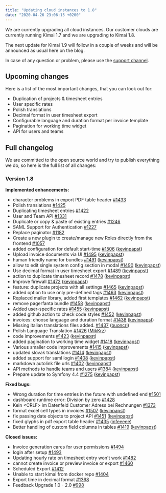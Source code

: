 ```yaml
---
title: "Updating cloud instances to 1.8"
date: "2020-04-26 23:06:15 +0200"
---
```


We are currently upgrading all cloud instances. Our customer clouds are currently running Kimai 1.7 and we are upgrading to Kimai 1.8.

The next update for Kimai 1.9 will follow in a couple of weeks and will be announced as usual here on the blog.

In case of any question or problem, please use the [support channel](https://www.kimai.cloud/support-center/request).

## Upcoming changes 

Here is a list of the most important changes, that you can look out for:

- Duplication of projects & timesheet entries
- User specific rates
- Polish translations
- Decimal format in user timesheet export
- Configurable language and duration format per invoice template
- Pagination for working time widget
- API for users and teams

## Full changelog

We are committed to the open source world and try to publish everything we do, so here is the full list of all changes:

### Version 1.8

**Implemented enhancements:**

- character problems in export PDF table header [\#1433](https://github.com/kevinpapst/kimai2/issues/1433)
- Polish translations [\#1425](https://github.com/kevinpapst/kimai2/issues/1425)
- Duplicating timesheet entries [\#1422](https://github.com/kevinpapst/kimai2/issues/1422)
- User and Team API [\#1331](https://github.com/kevinpapst/kimai2/issues/1331)
- Duplicate or copy & paste of existing entries [\#1246](https://github.com/kevinpapst/kimai2/issues/1246)
- SAML Support for Authentication [\#1227](https://github.com/kevinpapst/kimai2/issues/1227)
- Replace paginator [\#1182](https://github.com/kevinpapst/kimai2/issues/1182)
- Create a new plugin to create/manage new Roles directly from the frontend [\#1057](https://github.com/kevinpapst/kimai2/issues/1057)
- added configuration for default start-time [\#1506](https://github.com/kevinpapst/kimai2/pull/1506) ([kevinpapst](https://github.com/kevinpapst))
- Upload invoice documents via UI [\#1495](https://github.com/kevinpapst/kimai2/pull/1495) ([kevinpapst](https://github.com/kevinpapst))
- human friendly name for bundles [\#1491](https://github.com/kevinpapst/kimai2/pull/1491) ([kevinpapst](https://github.com/kevinpapst))
- allow to edit single system config section in modal [\#1490](https://github.com/kevinpapst/kimai2/pull/1490) ([kevinpapst](https://github.com/kevinpapst))
- Use decimal format in user timesheet export [\#1489](https://github.com/kevinpapst/kimai2/pull/1489) ([kevinpapst](https://github.com/kevinpapst))
- action to duplicate timesheet record [\#1478](https://github.com/kevinpapst/kimai2/pull/1478) ([kevinpapst](https://github.com/kevinpapst))
- Improve firewall [\#1472](https://github.com/kevinpapst/kimai2/pull/1472) ([kevinpapst](https://github.com/kevinpapst))
- feature: duplicate projects with all settings [\#1465](https://github.com/kevinpapst/kimai2/pull/1465) ([kevinpapst](https://github.com/kevinpapst))
- added option to use only pre-defined tags [\#1463](https://github.com/kevinpapst/kimai2/pull/1463) ([kevinpapst](https://github.com/kevinpapst))
- Replaced mailer library, added first templates [\#1462](https://github.com/kevinpapst/kimai2/pull/1462) ([kevinpapst](https://github.com/kevinpapst))
- remove pagerfanta bundle [\#1458](https://github.com/kevinpapst/kimai2/pull/1458) ([kevinpapst](https://github.com/kevinpapst))
- Added user-specific rates [\#1455](https://github.com/kevinpapst/kimai2/pull/1455) ([kevinpapst](https://github.com/kevinpapst))
- added github action to check code styles [\#1452](https://github.com/kevinpapst/kimai2/pull/1452) ([kevinpapst](https://github.com/kevinpapst))
- invoices: choose language and duration format [\#1438](https://github.com/kevinpapst/kimai2/pull/1438) ([kevinpapst](https://github.com/kevinpapst))
- Missing italian translations files added. [\#1437](https://github.com/kevinpapst/kimai2/pull/1437) ([buoncri](https://github.com/buoncri))
- Polish Language Translation [\#1426](https://github.com/kevinpapst/kimai2/pull/1426) ([MikKrz](https://github.com/MikKrz))
- code improvements [\#1423](https://github.com/kevinpapst/kimai2/pull/1423) ([kevinpapst](https://github.com/kevinpapst))
- added pagination to working time widget [\#1418](https://github.com/kevinpapst/kimai2/pull/1418) ([kevinpapst](https://github.com/kevinpapst))
- Various smaller code improvements [\#1415](https://github.com/kevinpapst/kimai2/pull/1415) ([kevinpapst](https://github.com/kevinpapst))
- updated slovak translations [\#1414](https://github.com/kevinpapst/kimai2/pull/1414) ([kevinpapst](https://github.com/kevinpapst))
- added support for saml login [\#1408](https://github.com/kevinpapst/kimai2/pull/1408) ([kevinpapst](https://github.com/kevinpapst))
- markdown autolink file urls [\#1402](https://github.com/kevinpapst/kimai2/pull/1402) ([kevinpapst](https://github.com/kevinpapst))
- API methods to handle teams and users [\#1384](https://github.com/kevinpapst/kimai2/pull/1384) ([kevinpapst](https://github.com/kevinpapst))
- Prepare update to Symfony 4.4 [\#1275](https://github.com/kevinpapst/kimai2/pull/1275) ([kevinpapst](https://github.com/kevinpapst))

**Fixed bugs:**

- Wrong duration for time entries in the future with undefined end [\#1501](https://github.com/kevinpapst/kimai2/issues/1501)
- dashboard runtime error: Division by zero [\#1428](https://github.com/kevinpapst/kimai2/issues/1428)
- Kein \<CRLF\> im Datenfeld Customer Adress bei Rechnungen [\#1373](https://github.com/kevinpapst/kimai2/issues/1373)
- format excel cell types in invoices [\#1507](https://github.com/kevinpapst/kimai2/pull/1507) ([kevinpapst](https://github.com/kevinpapst))
- fix passing date objects to project API [\#1451](https://github.com/kevinpapst/kimai2/pull/1451) ([kevinpapst](https://github.com/kevinpapst))
- fixed glyphs in pdf export table header [\#1435](https://github.com/kevinpapst/kimai2/pull/1435) ([infeeeee](https://github.com/infeeeee))
- Better handling of custom field columns in tables [\#1419](https://github.com/kevinpapst/kimai2/pull/1419) ([kevinpapst](https://github.com/kevinpapst))

**Closed issues:**

- Invoice generation cares for user permissions [\#1494](https://github.com/kevinpapst/kimai2/issues/1494)
- login after setup [\#1493](https://github.com/kevinpapst/kimai2/issues/1493)
- Updating hourly rate on timesheet entry won't work [\#1482](https://github.com/kevinpapst/kimai2/issues/1482)
- cannot create invoice or preview invoice or export [\#1460](https://github.com/kevinpapst/kimai2/issues/1460)
- Scheduled Export [\#1412](https://github.com/kevinpapst/kimai2/issues/1412)
- Unable to start kimai from docker repo [\#1404](https://github.com/kevinpapst/kimai2/issues/1404)
- Export time in decimal format [\#1368](https://github.com/kevinpapst/kimai2/issues/1368)
- Feedback Upgrade 1.0 - 2.0 [\#998](https://github.com/kevinpapst/kimai2/issues/998)
